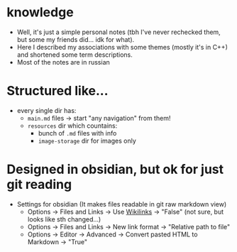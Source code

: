 # knowledge
* Well, it's just a simple personal notes (tbh I've never rechecked them, but some my friends did... idk for what).
* Here I described my associations with some themes (mostly it's in C++) and shortened some term descriptions.
* Most of the notes are in russian

# Structured like...
- every single dir has:
   - `main.md` files -> start "any navigation" from them!
   * `resources` dir which countains: 
	   * bunch of `.md` files with info
	   - `image-storage` dir for images only

 # Designed in obsidian, but ok for just git reading
* Settings for obsidian (It makes files readable in git raw markdown view)
  - Options -> Files and Links -> Use [Wikilinks](Wikilinks) -> "False" (not sure, but looks like sth changed...)
  - Options -> Files and Links -> New link format   -> "Relative path to file"
  - Options -> Editor          -> Advanced          -> Convert pasted HTML to Markdown -> "True"
